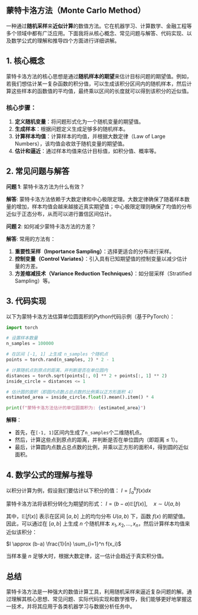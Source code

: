 ## 蒙特卡洛方法（Monte Carlo Method）
一种通过**随机采样**来**近似计算**的数值方法。它在机器学习、计算数学、金融工程等多个领域中都有广泛应用。下面我将从核心概念、常见问题与解答、代码实现、以及数学公式的理解和推导四个方面进行详细讲解。

## 1. 核心概念

蒙特卡洛方法的核心思想是通过**随机样本的期望**来估计目标问题的期望值。例如，若我们想估计某一复杂函数的积分值，可以生成该积分区间内的随机样本，然后计算这些样本的函数值的平均值，最终乘以区间的长度就可以得到该积分的近似值。

### 核心步骤：
1. **定义随机变量**：将问题形式化为一个随机变量的期望值。
2. **生成样本**：根据问题定义生成足够多的随机样本。
3. **计算样本均值**：计算样本的均值，并根据大数定律（Law of Large Numbers），该均值会收敛于随机变量的期望值。
4. **估计和逼近**：通过样本均值来估计目标值，如积分值、概率等。

## 2. 常见问题与解答

**问题 1**: 蒙特卡洛方法为什么有效？

**解答**: 蒙特卡洛方法依赖于大数定律和中心极限定理。大数定律确保了随着样本数量的增加，样本均值会越来越接近真实期望值；中心极限定理则确保了均值的分布近似于正态分布，从而可以进行置信区间估计。

**问题 2**: 如何减少蒙特卡洛方法的方差？

**解答**: 常用的方法有：
1. **重要性采样（Importance Sampling）**：选择更适合的分布进行采样。
2. **控制变量（Control Variates）**：引入具有已知期望值的控制变量以减少估计量的方差。
3. **方差缩减技术（Variance Reduction Techniques）**：如分层采样（Stratified Sampling）等。

## 3. 代码实现

以下为蒙特卡洛方法估算单位圆面积的Python代码示例（基于PyTorch）：

```python
import torch

# 设置样本数量
n_samples = 100000

# 在区间 [-1, 1] 上生成 n_samples 个随机点
points = torch.rand(n_samples, 2) * 2 - 1

# 计算随机点到原点的距离，并判断是否在单位圆内
distances = torch.sqrt(points[:, 0] ** 2 + points[:, 1] ** 2)
inside_circle = distances <= 1

# 估计圆的面积（即圆内点数占总点数的比例乘以正方形面积 4）
estimated_area = inside_circle.float().mean().item() * 4

print(f"蒙特卡洛方法估计的单位圆面积为: {estimated_area}")
```

**解释**：
- 首先，在`[-1, 1]`区间内生成了`n_samples`个二维随机点。
- 然后，计算这些点到原点的距离，并判断是否在单位圆内（即距离 ≤ 1）。
- 最后，计算圆内点数占总点数的比例，并乘以正方形的面积4，得到圆的近似面积。

## 4. 数学公式的理解与推导

以积分计算为例，假设我们要估计以下积分的值：
$I = \int_a^b f(x) dx$

蒙特卡洛方法将该积分转化为期望的形式：
$I = (b-a) \mathbb{E}[f(x)], \quad x \sim U(a, b)$

其中，$\mathbb{E}[f(x)]$ 表示在区间 $[a, b]$ 上的均匀分布 $U(a, b)$ 下，函数 $f(x)$ 的期望值。因此，可以通过在 $[a, b]$ 上生成 $n$ 个随机样本 $x_1, x_2, \ldots, x_n$，然后计算样本均值来近似该积分：

$I \approx (b-a) \frac{1}{n} \sum_{i=1}^n f(x_i)$

当样本量 $n$ 足够大时，根据大数定律，这一估计会趋近于真实积分值。

## 总结

蒙特卡洛方法是一种强大的数值计算工具，利用随机采样来逼近复杂问题的解。通过理解其核心思想、常见问题、实际代码实现和数学推导，我们能够更好地掌握这一技术，并将其应用于各类机器学习与数据分析任务中。